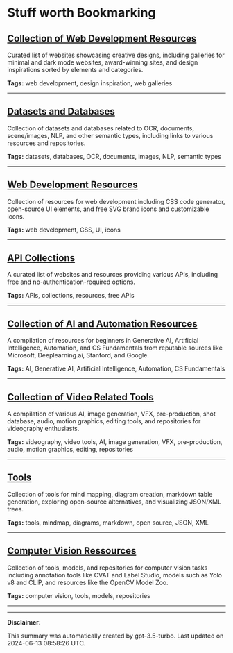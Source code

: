 # Stuff worth Bookmarking

## [Collection of Web Development Resources](./creative.md)

Curated list of websites showcasing creative designs, including galleries for minimal and dark mode websites, award-winning sites, and design inspirations sorted by elements and categories.

**Tags:** web development, design inspiration, web galleries

---

## [Datasets and Databases](./data.md)

Collection of datasets and databases related to OCR, documents, scene/images, NLP, and other semantic types, including links to various resources and repositories.

**Tags:** datasets, databases, OCR, documents, images, NLP, semantic types

---

## [Web Development Resources](./web-development.md)

Collection of resources for web development including CSS code generator, open-source UI elements, and free SVG brand icons and customizable icons.

**Tags:** web development, CSS, UI, icons

---

## [API Collections](./api.md)

A curated list of websites and resources providing various APIs, including free and no-authentication-required options.

**Tags:** APIs, collections, resources, free APIs

---

## [Collection of AI and Automation Resources](./learning.md)

A compilation of resources for beginners in Generative AI, Artificial Intelligence, Automation, and CS Fundamentals from reputable sources like Microsoft, Deeplearning.ai, Stanford, and Google.

**Tags:** AI, Generative AI, Artificial Intelligence, Automation, CS Fundamentals

---

## [Collection of Video Related Tools](./videography.md)

A compilation of various AI, image generation, VFX, pre-production, shot database, audio, motion graphics, editing tools, and repositories for videography enthusiasts.

**Tags:** videography, video tools, AI, image generation, VFX, pre-production, audio, motion graphics, editing, repositories

---

## [Tools](./tools.md)

Collection of tools for mind mapping, diagram creation, markdown table generation, exploring open-source alternatives, and visualizing JSON/XML trees.

**Tags:** tools, mindmap, diagrams, markdown, open source, JSON, XML

---

## [Computer Vision Ressources](./computer-vision.md)

Collection of tools, models, and repositories for computer vision tasks including annotation tools like CVAT and Label Studio, models such as Yolo v8 and CLIP, and resources like the OpenCV Model Zoo.

**Tags:** computer vision, tools, models, repositories

---

---

**Disclaimer:**

This summary was automatically created by gpt-3.5-turbo. Last updated on 2024-06-13 08:58:26 UTC.
